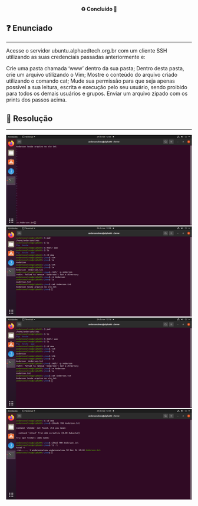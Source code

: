 <h4 align="center"> 
  ♻️ Concluído 🚀
</h4>

## ❓ Enunciado
---

Acesse o servidor ubuntu.alphaedtech.org.br com um cliente SSH utilizando as suas credenciais passadas anteriormente e:

Crie uma pasta chamada ‘www’ dentro da sua pasta;
Dentro desta pasta, crie um arquivo utilizando o Vim;
Mostre o conteúdo do arquivo criado utilizando o comando cat;
Mude sua permissão para que seja apenas possível a sua leitura, escrita e execução pelo seu usuário, sendo proibido para todos os demais usuários e grupos.
Enviar um arquivo zipado com os prints dos passos acima.

## 📝 Resolução
---

![](print_1.png)
![](print_2.png)
![](print_3.png)
![](print_4.png)

